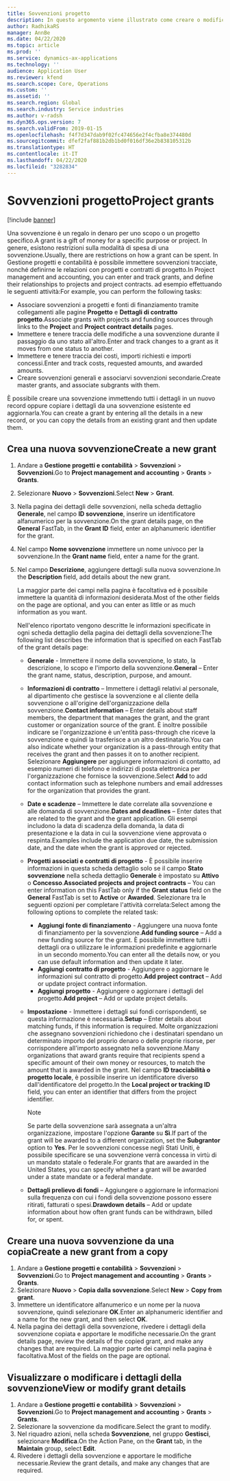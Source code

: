 ```yaml
---
title: Sovvenzioni progetto
description: In questo argomento viene illustrato come creare o modificare una sovvenzione.
author: RadhikaRS
manager: AnnBe
ms.date: 04/22/2020
ms.topic: article
ms.prod: ''
ms.service: dynamics-ax-applications
ms.technology: ''
audience: Application User
ms.reviewer: kfend
ms.search.scope: Core, Operations
ms.custom: ''
ms.assetid: ''
ms.search.region: Global
ms.search.industry: Service industries
ms.author: v-radsh
ms.dyn365.ops.version: 7
ms.search.validFrom: 2019-01-15
ms.openlocfilehash: f4f7d347dab9f02fc474656e2f4cfba8e374480d
ms.sourcegitcommit: dfef2faf881b2db1bd0f016df36e2b838105312b
ms.translationtype: HT
ms.contentlocale: it-IT
ms.lasthandoff: 04/22/2020
ms.locfileid: "3282834"
---
```

# <a name="project-grants"></a><span data-ttu-id="98b92-103">Sovvenzioni progetto</span><span class="sxs-lookup"><span data-stu-id="98b92-103">Project grants</span></span>

[!include [banner](../includes/banner.md)]

<span data-ttu-id="98b92-104">Una sovvenzione è un regalo in denaro per uno scopo o un progetto specifico.</span><span class="sxs-lookup"><span data-stu-id="98b92-104">A grant is a gift of money for a specific purpose or project.</span></span> <span data-ttu-id="98b92-105">In genere, esistono restrizioni sulla modalità di spesa di una sovvenzione.</span><span class="sxs-lookup"><span data-stu-id="98b92-105">Usually, there are restrictions on how a grant can be spent.</span></span> <span data-ttu-id="98b92-106">In Gestione progetti e contabilità è possibile immettere sovvenzioni tracciate, nonché definirne le relazioni con progetti e contratti di progetto.</span><span class="sxs-lookup"><span data-stu-id="98b92-106">In Project management and accounting, you can enter and track grants, and define their relationships to projects and project contracts.</span></span> <span data-ttu-id="98b92-107">ad esempio effettuando le seguenti attività:</span><span class="sxs-lookup"><span data-stu-id="98b92-107">For example, you can perform the following tasks:</span></span>

- <span data-ttu-id="98b92-108">Associare sovvenzioni a progetti e fonti di finanziamento tramite collegamenti alle pagine **Progetto** e **Dettagli di contratto progetto**.</span><span class="sxs-lookup"><span data-stu-id="98b92-108">Associate grants with projects and funding sources through links to the **Project** and **Project contract details** pages.</span></span>
- <span data-ttu-id="98b92-109">Immettere e tenere traccia delle modifiche a una sovvenzione durante il passaggio da uno stato all'altro.</span><span class="sxs-lookup"><span data-stu-id="98b92-109">Enter and track changes to a grant as it moves from one status to another.</span></span>
- <span data-ttu-id="98b92-110">Immettere e tenere traccia dei costi, importi richiesti e importi concessi.</span><span class="sxs-lookup"><span data-stu-id="98b92-110">Enter and track costs, requested amounts, and awarded amounts.</span></span>
- <span data-ttu-id="98b92-111">Creare sovvenzioni generali e associarvi sovvenzioni secondarie.</span><span class="sxs-lookup"><span data-stu-id="98b92-111">Create master grants, and associate subgrants with them.</span></span>

<span data-ttu-id="98b92-112">È possibile creare una sovvenzione immettendo tutti i dettagli in un nuovo record oppure copiare i dettagli da una sovvenzione esistente ed aggiornarla.</span><span class="sxs-lookup"><span data-stu-id="98b92-112">You can create a grant by entering all the details in a new record, or you can copy the details from an existing grant and then update them.</span></span>

## <a name="create-a-new-grant"></a><span data-ttu-id="98b92-113">Crea una nuova sovvenzione</span><span class="sxs-lookup"><span data-stu-id="98b92-113">Create a new grant</span></span>

1. <span data-ttu-id="98b92-114">Andare a **Gestione progetti e contabilità** \> **Sovvenzioni** \> **Sovvenzioni**.</span><span class="sxs-lookup"><span data-stu-id="98b92-114">Go to **Project management and accounting** \> **Grants** \> **Grants**.</span></span>
2. <span data-ttu-id="98b92-115">Selezionare **Nuovo** \> **Sovvenzioni**.</span><span class="sxs-lookup"><span data-stu-id="98b92-115">Select **New** \> **Grant**.</span></span>
3. <span data-ttu-id="98b92-116">Nella pagina dei dettagli delle sovvenzioni, nella scheda dettaglio **Generale**, nel campo **ID sovvenzione**, inserire un identificatore alfanumerico per la sovvenzione.</span><span class="sxs-lookup"><span data-stu-id="98b92-116">On the grant details page, on the **General** FastTab, in the **Grant ID** field, enter an alphanumeric identifier for the grant.</span></span>
4. <span data-ttu-id="98b92-117">Nel campo **Nome sovvenzione** immettere un nome univoco per la sovvenzione.</span><span class="sxs-lookup"><span data-stu-id="98b92-117">In the **Grant name** field, enter a name for the grant.</span></span>
5. <span data-ttu-id="98b92-118">Nel campo **Descrizione**, aggiungere dettagli sulla nuova sovvenzione.</span><span class="sxs-lookup"><span data-stu-id="98b92-118">In the **Description** field, add details about the new grant.</span></span>

    <span data-ttu-id="98b92-119">La maggior parte dei campi nella pagina è facoltativa ed è possibile immettere la quantità di informazioni desiderata.</span><span class="sxs-lookup"><span data-stu-id="98b92-119">Most of the other fields on the page are optional, and you can enter as little or as much information as you want.</span></span>

    <span data-ttu-id="98b92-120">Nell'elenco riportato vengono descritte le informazioni specificate in ogni scheda dettaglio della pagina dei dettagli della sovvenzione:</span><span class="sxs-lookup"><span data-stu-id="98b92-120">The following list describes the information that is specified on each FastTab of the grant details page:</span></span>

    - <span data-ttu-id="98b92-121">**Generale** - Immettere il nome della sovvenzione, lo stato, la descrizione, lo scopo e l'importo della sovvenzione.</span><span class="sxs-lookup"><span data-stu-id="98b92-121">**General** – Enter the grant name, status, description, purpose, and amount.</span></span>
    - <span data-ttu-id="98b92-122">**Informazioni di contratto** – Immettere i dettagli relativi al personale, al dipartimento che gestisce la sovvenzione e al cliente della sovvenzione o all'origine dell'organizzazione della sovvenzione.</span><span class="sxs-lookup"><span data-stu-id="98b92-122">**Contact information** – Enter details about staff members, the department that manages the grant, and the grant customer or organization source of the grant.</span></span> <span data-ttu-id="98b92-123">È inoltre possibile indicare se l'organizzazione è un'entità pass-through che riceve la sovvenzione e quindi la trasferisce a un altro destinatario.</span><span class="sxs-lookup"><span data-stu-id="98b92-123">You can also indicate whether your organization is a pass-through entity that receives the grant and then passes it on to another recipient.</span></span> <span data-ttu-id="98b92-124">Selezionare **Aggiungere** per aggiungere informazioni di contatto, ad esempio numeri di telefono e indirizzi di posta elettronica per l'organizzazione che fornisce la sovvenzione.</span><span class="sxs-lookup"><span data-stu-id="98b92-124">Select **Add** to add contact information such as telephone numbers and email addresses for the organization that provides the grant.</span></span>
    - <span data-ttu-id="98b92-125">**Date e scadenze** – Immettere le date correlate alla sovvenzione e alle domanda di sovvenzione.</span><span class="sxs-lookup"><span data-stu-id="98b92-125">**Dates and deadlines** – Enter dates that are related to the grant and the grant application.</span></span> <span data-ttu-id="98b92-126">Gli esempi includono la data di scadenza della domanda, la data di presentazione e la data in cui la sovvenzione viene approvata o respinta.</span><span class="sxs-lookup"><span data-stu-id="98b92-126">Examples include the application due date, the submission date, and the date when the grant is approved or rejected.</span></span>
    - <span data-ttu-id="98b92-127">**Progetti associati e contratti di progetto** - È possibile inserire informazioni in questa scheda dettaglio solo se il campo **Stato sovvenzione** nella scheda dettaglio **Generale** è impostato su **Attivo** o **Concesso**.</span><span class="sxs-lookup"><span data-stu-id="98b92-127">**Associated projects and project contracts** – You can enter information on this FastTab only if the **Grant status** field on the **General** FastTab is set to **Active** or **Awarded**.</span></span> <span data-ttu-id="98b92-128">Selezionare tra le seguenti opzioni per completare l'attività correlata:</span><span class="sxs-lookup"><span data-stu-id="98b92-128">Select among the following options to complete the related task:</span></span>

        - <span data-ttu-id="98b92-129">**Aggiungi fonte di finanziamento** - Aggiungere una nuova fonte di finanziamento per la sovvenzione.</span><span class="sxs-lookup"><span data-stu-id="98b92-129">**Add funding source** – Add a new funding source for the grant.</span></span> <span data-ttu-id="98b92-130">È possibile immettere tutti i dettagli ora o utilizzare le informazioni predefinite e aggiornarle in un secondo momento.</span><span class="sxs-lookup"><span data-stu-id="98b92-130">You can enter all the details now, or you can use default information and then update it later.</span></span>
        - <span data-ttu-id="98b92-131">**Aggiungi contratto di progetto** - Aggiungere o aggiornare le informazioni sul contratto di progetto.</span><span class="sxs-lookup"><span data-stu-id="98b92-131">**Add project contract** – Add or update project contract information.</span></span>
        - <span data-ttu-id="98b92-132">**Aggiungi progetto** - Aggiungere o aggiornare i dettagli del progetto.</span><span class="sxs-lookup"><span data-stu-id="98b92-132">**Add project** – Add or update project details.</span></span>

    - <span data-ttu-id="98b92-133">**Impostazione** - Immettere i dettagli sui fondi corrispondenti, se questa informazione è necessaria.</span><span class="sxs-lookup"><span data-stu-id="98b92-133">**Setup** – Enter details about matching funds, if this information is required.</span></span> <span data-ttu-id="98b92-134">Molte organizzazioni che assegnano sovvenzioni richiedono che i destinatari spendano un determinato importo del proprio denaro o delle proprie risorse, per corrispondere all'importo assegnato nella sovvenzione.</span><span class="sxs-lookup"><span data-stu-id="98b92-134">Many organizations that award grants require that recipients spend a specific amount of their own money or resources, to match the amount that is awarded in the grant.</span></span> <span data-ttu-id="98b92-135">Nel campo **ID tracciabilità o progetto locale**, è possibile inserire un identificatore diverso dall'identificatore del progetto.</span><span class="sxs-lookup"><span data-stu-id="98b92-135">In the **Local project or tracking ID** field, you can enter an identifier that differs from the project identifier.</span></span>

        > [!NOTE]
        > <span data-ttu-id="98b92-136">Se parte della sovvenzione sarà assegnata a un'altra organizzazione, impostare l'opzione **Garante** su **Sì**.</span><span class="sxs-lookup"><span data-stu-id="98b92-136">If part of the grant will be awarded to a different organization, set the **Subgrantor** option to **Yes**.</span></span> <span data-ttu-id="98b92-137">Per le sovvenzioni concesse negli Stati Uniti, è possibile specificare se una sovvenzione verrà concessa in virtù di un mandato statale o federale.</span><span class="sxs-lookup"><span data-stu-id="98b92-137">For grants that are awarded in the United States, you can specify whether a grant will be awarded under a state mandate or a federal mandate.</span></span>

    - <span data-ttu-id="98b92-138">**Dettagli prelievo di fondi** – Aggiungere o aggiornare le informazioni sulla frequenza con cui i fondi della sovvenzione possono essere ritirati, fatturati o spesi.</span><span class="sxs-lookup"><span data-stu-id="98b92-138">**Drawdown details** – Add or update information about how often grant funds can be withdrawn, billed for, or spent.</span></span>

## <a name="create-a-new-grant-from-a-copy"></a><span data-ttu-id="98b92-139">Creare una nuova sovvenzione da una copia</span><span class="sxs-lookup"><span data-stu-id="98b92-139">Create a new grant from a copy</span></span>

1. <span data-ttu-id="98b92-140">Andare a **Gestione progetti e contabilità** \> **Sovvenzioni** \> **Sovvenzioni**.</span><span class="sxs-lookup"><span data-stu-id="98b92-140">Go to **Project management and accounting** \> **Grants** \> **Grants**.</span></span>
2. <span data-ttu-id="98b92-141">Selezionare **Nuovo** \> **Copia dalla sovvenzione**.</span><span class="sxs-lookup"><span data-stu-id="98b92-141">Select **New** \> **Copy from grant**.</span></span>
3. <span data-ttu-id="98b92-142">Immettere un identificatore alfanumerico e un nome per la nuova sovvenzione, quindi selezionare **OK**.</span><span class="sxs-lookup"><span data-stu-id="98b92-142">Enter an alphanumeric identifier and a name for the new grant, and then select **OK**.</span></span>
4. <span data-ttu-id="98b92-143">Nella pagina dei dettagli della sovvenzione, rivedere i dettagli della sovvenzione copiata e apportare le modifiche necessarie.</span><span class="sxs-lookup"><span data-stu-id="98b92-143">On the grant details page, review the details of the copied grant, and make any changes that are required.</span></span> <span data-ttu-id="98b92-144">La maggior parte dei campi nella pagina è facoltativa.</span><span class="sxs-lookup"><span data-stu-id="98b92-144">Most of the fields on the page are optional.</span></span>

## <a name="view-or-modify-grant-details"></a><span data-ttu-id="98b92-145">Visualizzare o modificare i dettagli della sovvenzione</span><span class="sxs-lookup"><span data-stu-id="98b92-145">View or modify grant details</span></span>

1. <span data-ttu-id="98b92-146">Andare a **Gestione progetti e contabilità** \> **Sovvenzioni** \> **Sovvenzioni**.</span><span class="sxs-lookup"><span data-stu-id="98b92-146">Go to **Project management and accounting** \> **Grants** \> **Grants**.</span></span>
2. <span data-ttu-id="98b92-147">Selezionare la sovvenzione da modificare.</span><span class="sxs-lookup"><span data-stu-id="98b92-147">Select the grant to modify.</span></span>
3. <span data-ttu-id="98b92-148">Nel riquadro azioni, nella scheda **Sovvenzione**, nel gruppo **Gestisci**, selezionare **Modifica**.</span><span class="sxs-lookup"><span data-stu-id="98b92-148">On the Action Pane, on the **Grant** tab, in the **Maintain** group, select **Edit**.</span></span>
4. <span data-ttu-id="98b92-149">Rivedere i dettagli della sovvenzione e apportare le modifiche necessarie.</span><span class="sxs-lookup"><span data-stu-id="98b92-149">Review the grant details, and make any changes that are required.</span></span>
